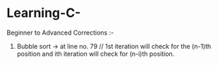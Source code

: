 # Learning-C-
Beginner to Advanced 
Corrections :- 
1. Bubble sort -> at line no. 79
   // 1st iteration will check for the (n-1)th position and ith iteration will check for (n-i)th position.
